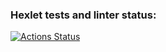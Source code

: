 ### Hexlet tests and linter status:
[![Actions Status](https://github.com/Ogurchik00/js-async-project-4/actions/workflows/hexlet-check.yml/badge.svg)](https://github.com/Ogurchik00/js-async-project-4/actions)